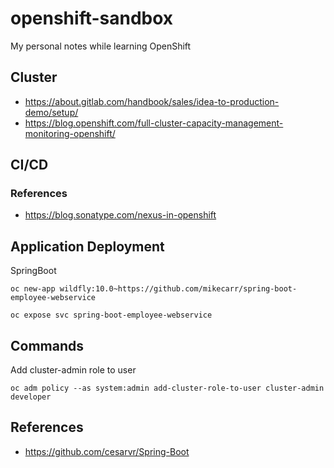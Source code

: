 # openshift-sandbox
My personal notes while learning OpenShift

## Cluster
* https://about.gitlab.com/handbook/sales/idea-to-production-demo/setup/
* https://blog.openshift.com/full-cluster-capacity-management-monitoring-openshift/

## CI/CD

### References
* https://blog.sonatype.com/nexus-in-openshift

## Application Deployment

SpringBoot

```
oc new-app wildfly:10.0~https://github.com/mikecarr/spring-boot-employee-webservice

oc expose svc spring-boot-employee-webservice

```


## Commands

Add cluster-admin role to user
```
oc adm policy --as system:admin add-cluster-role-to-user cluster-admin developer
```



## References
* https://github.com/cesarvr/Spring-Boot
